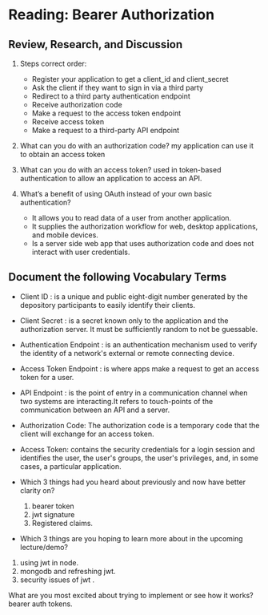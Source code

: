 # Reading: Bearer Authorization

## Review, Research, and Discussion

1. Steps correct order:
   * Register your application to get a client_id and client_secret
   * Ask the client if they want to sign in via a third party
   * Redirect to a third party authentication endpoint
   * Receive authorization code
   * Make a request to the access token endpoint
   * Receive access token
   * Make a request to a third-party API endpoint

2. What can you do with an authorization code? my application can use it to obtain an access token

3. What can you do with an access token? used in token-based authentication to allow an application to access an API.

4. What’s a benefit of using OAuth instead of your own basic authentication? 
   * It allows you to read data of a user from another application. 
   * It supplies the authorization workflow for web, desktop applications, and mobile devices. 
   * Is a server side web app that uses authorization code and does not interact with user credentials.

## Document the following Vocabulary Terms

* Client ID : is a unique and public eight-digit number generated by the depository participants to easily identify their clients.
* Client Secret : is a secret known only to the application and the authorization server. It must be sufficiently random to not be guessable. 
* Authentication Endpoint :  is an authentication mechanism used to verify the identity of a network's external or remote connecting device.
* Access Token Endpoint : is where apps make a request to get an access token for a user.
* API Endpoint : is the point of entry in a communication channel when two systems are interacting.It refers to touch-points of the communication between an API and a server.
* Authorization Code: The authorization code is a temporary code that the client will exchange for an access token.
* Access Token: contains the security credentials for a login session and identifies the user, the user's groups, the user's privileges, and, in some cases, a particular application.

* Which 3 things had you heard about previously and now have better clarity on?

   1. bearer token 
   2. jwt signature
   3. Registered claims.
* Which 3 things are you hoping to learn more about in the upcoming lecture/demo?

1. using jwt in node.
2. mongodb and refreshing jwt.
3. security issues of jwt .

What are you most excited about trying to implement or see how it works? bearer auth tokens.
  